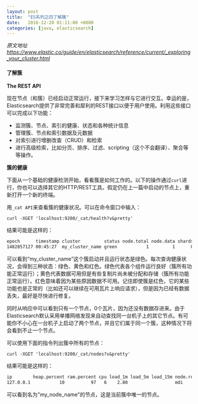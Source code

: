 ```yaml
---
layout: post
title:  "ES系列之四了解簇"
date:   2016-12-28 01:11:00 +0800
categories: [java, elasticsearch]
---
```


*原文地址   https://www.elastic.co/guide/en/elasticsearch/reference/current/_exploring_your_cluster.html*



#### 了解簇

**The REST API**

现在节点（和簇）已经启动正常运行，接下来学习怎样与它进行交互。幸运的是，Elasticsearch提供了非常完善和犀利的REST接口以便于用户使用。利用这些接口可以完成以下功能：         

* 监测簇、节点、索引的健康、状态和各种统计信息
* 管理簇、节点和索引数据及元数据
* 对索引进行增删改查（CRUD）和检索
* 进行高级检索，比如分页、排序、过滤、scripting（这个不会翻译）、聚合等等操作。


**簇的健康**

下面从一个基础的健康检测开始，看看簇是如何工作的。以下的操作通过`curl`进行，你也可以选择其它的HTTP/REST工具。假定仍在上一篇中启动的节点上，重新打开一个新的终端。

用`_cat API`来查看簇的健康状况。可以在命令窗口中输入：

`curl -XGET 'localhost:9200/_cat/health?v&pretty'`

结果可能是这样的：

```bash
epoch      timestamp cluster         status node.total node.data shards pri relo init unassign pending_tasks max_task_wait_time active_shards_percent
1482857127 00:45:27  my_cluster_name green           1         1      0   0    0    0        0             0                  -                100.0%
```

可以看到“my_cluster_name”这个簇启动并且运行状态是绿色。每次查询健康状况，会得到三种状态：绿色、黄色和红色。绿色代表各个组件运行良好（簇所有功能正常运行）；黄色代表数据可用但是有些复制片尚未被分配和存储（簇所有功能正常运行）。红色意味着因为某些原因数据不可用。记住即使簇是红色，它的某些功能也是正常的（比如还可以继续在可用瓦片上响应请求），但是因为已经有数据丢失，最好是尽快进行修复。

同时从响应中可以看到只有一个节点，0个瓦片，因为还没有数据存进来。由于Elasticsearch默认采用单播网络发现来自动查找同一台机子上的其它节点。有可能你不小心在一台机子上启动了两个节点，并且它们属于同一个簇，这种情况下将会看到不止一个节点。

可以使用下面的指令列出簇中所有的节点：

```base
curl -XGET 'localhost:9200/_cat/nodes?v&pretty'
```

结果可能是这样的：

```bash
ip        heap.percent ram.percent cpu load_1m load_5m load_15m node.role master name
127.0.0.1           10          97   6    2.80                  mdi       *      my_node_name
```

可以看到名为"my_node_name"的节点，这是当前簇中唯一的节点。

